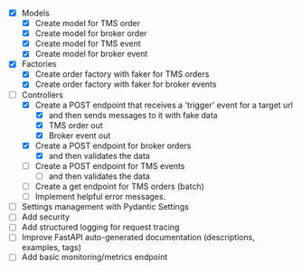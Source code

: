 - [x] Models
  - [x] Create model for TMS order
  - [x] Create model for broker order
  - [x] Create model for TMS event
  - [x] Create model for broker event
- [x] Factories
  - [x] Create order factory with faker for TMS orders
  - [x] Create order factory with faker for broker events
- [ ] Controllers
  - [x] Create a POST endpoint that receives a 'trigger' event for a target url
    - [x] and then sends messages to it with fake data
    - [x] TMS order out
    - [x] Broker event out  
  - [x] Create a POST endpoint for broker orders
    - [x] and then validates the data
  - [ ] Create a POST endpoint for TMS events
    - [ ] and then validates the data
  - [ ] Create a get endpoint for TMS orders (batch)
  - [ ] Implement helpful error messages.
- [ ] Settings management with Pydantic Settings
- [ ] Add security
- [ ] Add structured logging for request tracing
- [ ] Improve FastAPI auto-generated documentation (descriptions, examples, tags)
- [ ] Add basic monitoring/metrics endpoint
